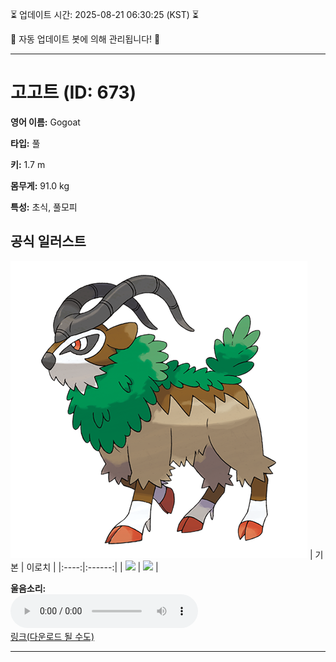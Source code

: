 
⏳ 업데이트 시간: 2025-08-21 06:30:25 (KST) ⏳

🤖 자동 업데이트 봇에 의해 관리됩니다! 🤖

---

# 고고트 (ID: 673)
**영어 이름:** Gogoat

**타입:** 풀

**키:** 1.7 m

**몸무게:** 91.0 kg

**특성:** 초식, 풀모피

## 공식 일러스트
![](https://raw.githubusercontent.com/PokeAPI/sprites/master/sprites/pokemon/other/official-artwork/673.png)
| 기본 | 이로치 |
|:----:|:------:|
| <img src="http://play.pokemonshowdown.com/sprites/ani/gogoat.gif" width="200"> | <img src="http://play.pokemonshowdown.com/sprites/ani-shiny/gogoat.gif" width="200"> |

**울음소리:**<br><audio controls src="https://raw.githubusercontent.com/PokeAPI/cries/main/cries/pokemon/latest/673.ogg"></audio><br> [링크(다운로드 될 수도)](https://raw.githubusercontent.com/PokeAPI/cries/main/cries/pokemon/latest/673.ogg)


---
